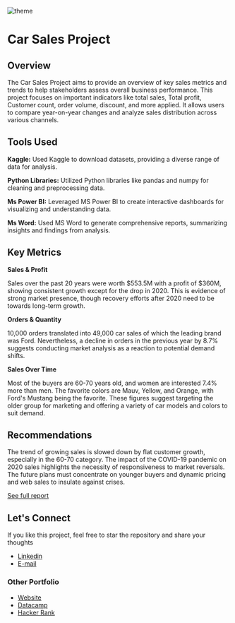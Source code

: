 ![theme](https://github.com/sakibahmed-da/car_sales_analysis/blob/main/car_sales_theme.png)

# Car Sales Project

## Overview

The Car Sales Project aims to provide an overview of key sales metrics and trends to help stakeholders assess overall business performance. This project focuses on important indicators like total sales, Total profit, Customer count, order volume, discount, and more applied. It allows users to compare year-on-year changes and analyze sales distribution across various channels.

## Tools Used

**Kaggle:** Used Kaggle to download datasets, providing a diverse range of data for analysis.

**Python Libraries:** Utilized Python libraries like pandas and numpy for cleaning and preprocessing data.

**Ms Power BI:** Leveraged MS Power BI to create interactive dashboards for visualizing and understanding data.

**Ms Word:** Used MS Word to generate comprehensive reports, summarizing insights and findings from analysis.

## Key Metrics

**Sales & Profit**

Sales over the past 20 years were worth $553.5M with a profit of $360M, showing consistent growth except for the drop in 2020. This is evidence of strong market presence, though recovery efforts after 2020 need to be towards long-term growth.

**Orders & Quantity**

10,000 orders translated into 49,000 car sales of which the leading brand was Ford. Nevertheless, a decline in orders in the previous year by 8.7% suggests conducting market analysis as a reaction to potential demand shifts.

**Sales Over Time**

Most of the buyers are 60-70 years old, and women are interested 7.4% more than men. The favorite colors are Mauv, Yellow, and Orange, with Ford's Mustang being the favorite. These figures suggest targeting the older group for marketing and offering a variety of car models and colors to suit demand.

## Recommendations

The trend of growing sales is slowed down by flat customer growth, especially in the 60-70 category. The impact of the COVID-19 pandemic on 2020 sales highlights the necessity of responsiveness to market reversals. The future plans must concentrate on younger buyers and dynamic pricing and web sales to insulate against crises.

[See full report](https://github.com/sakibahmed-da/car_sales_analysis/blob/main/report%20of%20car_sales_analysis.pdf)

## Let's Connect
If you like this project, feel free to  star the repository and share your thoughts

- [Linkedin](https://www.linkedin.com/in/sakib07q/)
- [E-mail](ahmedsakib540@gmail.com)

### Other Portfolio

- [Website](https://sakibda.wixsite.com/sakib-ahmed)
- [Datacamp](https://www.datacamp.com/portfolio/sakib007)
- [Hacker Rank](https://www.hackerrank.com/profile/ahmedsakib540)
